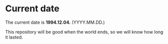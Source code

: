 # Current date

The current date is **1994.12.04.** (YYYY.MM.DD.)

This repository will be good when the world ends, so we will know how long it lasted.